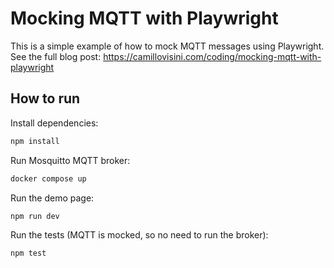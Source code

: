 # Mocking MQTT with Playwright

This is a simple example of how to mock MQTT messages using Playwright. See the full blog post: <https://camillovisini.com/coding/mocking-mqtt-with-playwright>

## How to run

Install dependencies:

```bash
npm install
```

Run Mosquitto MQTT broker:

```bash
docker compose up
```

Run the demo page:

```bash
npm run dev
```

Run the tests (MQTT is mocked, so no need to run the broker):

```bash
npm test
```
